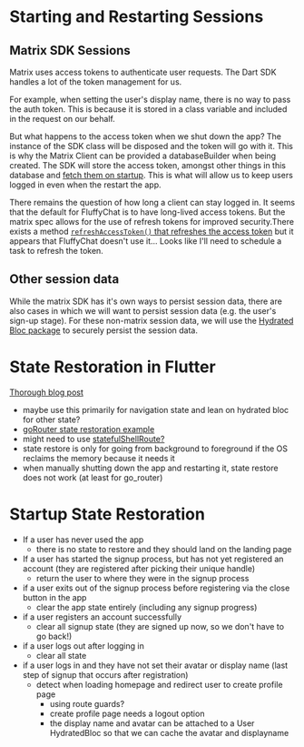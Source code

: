 # Starting and Restarting Sessions

## Matrix SDK Sessions

Matrix uses access tokens to authenticate user requests. The Dart SDK handles a lot of the token management for us.

For example, when setting the user's display name, there is no way to pass the auth token. This is because it is stored in a class variable and included in the request on our behalf.

But what happens to the access token when we shut down the app? The instance of the SDK class will be disposed and the token will go with it. This is why the Matrix Client can be provided a databaseBuilder when being created. The SDK will store the access token, amongst other things in this database and [fetch them on startup](https://github.com/famedly/matrix-dart-sdk/blob/544888fe33a14e0610b2916b5069656a06aeb299/lib/src/client.dart#L1430-L1459). This is what will allow us to keep users logged in even when the restart the app.

There remains the question of how long a client can stay logged in. It seems that the default for FluffyChat is to have long-lived access tokens. But the matrix spec allows for the use of refresh tokens for improved security.There exists a method [`refreshAccessToken()` that refreshes the access token](https://github.com/famedly/matrix-dart-sdk/blob/501c457ea130481ba5b52d45d4d0ff37b8707964/lib/src/client.dart#L241-L279) but it appears that FluffyChat doesn't use it... Looks like I'll need to schedule a task to refresh the token. 

## Other session data
While the matrix SDK has it's own ways to persist session data, there are also cases in which we will want to persist session data (e.g. the user's sign-up stage). For these non-matrix session data, we will use the [Hydrated Bloc package](https://pub.dev/packages/hydrated_bloc) to securely persist the session data.


# State Restoration in Flutter
[Thorough blog post](https://www.flutteris.com/blog/en/state_restoration)
- maybe use this primarily for navigation state and lean on hydrated bloc for other state?
- [goRouter state restoration example](https://github.com/flutter/packages/blob/main/packages/go_router/example/lib/others/state_restoration.dart)
- might need to use [statefulShellRoute?](https://github.com/tolo/flutter_packages/blob/nested-persistent-navigation/packages/go_router/example/lib/stateful_shell_route.dart)
- state restore is only for going from background to foreground if the OS reclaims the memory because it needs it
- when manually shutting down the app and restarting it, state restore does not work (at least for go_router)

# Startup State Restoration
- If a user has never used the app
    - there is no state to restore and they should land on the landing page
- If a user has started the signup process, but has not yet registered an account (they are registered after picking their unique handle)
    - return the user to where they were in the signup process
- if a user exits out of the signup process before registering via the close button in the app
    - clear the app state entirely (including any signup progress)
- if a user registers an account successfully
    - clear all signup state (they are signed up now, so we don't have to go back!)
- if a user logs out after logging in
    - clear all state
- if a user logs in and they have not set their avatar or display name (last step of signup that occurs after registration)
    - detect when loading homepage and redirect user to create profile page
        - using route guards?
        - create profile page needs a logout option
        - the display name and avatar can be attached to a User HydratedBloc so that we can cache the avatar and displayname
